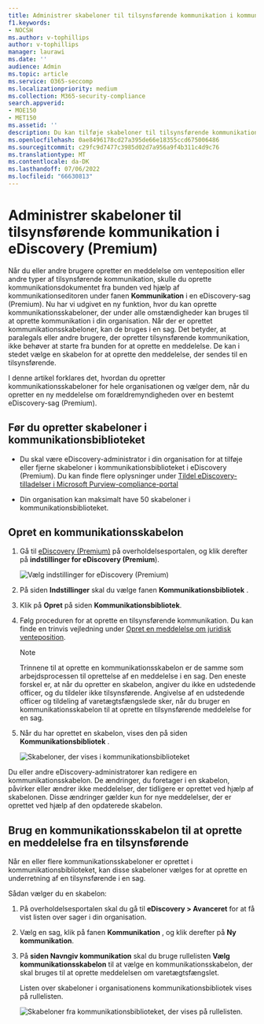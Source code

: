 ```yaml
---
title: Administrer skabeloner til tilsynsførende kommunikation i kommunikationsbiblioteket i eDiscovery (Premium)
f1.keywords:
- NOCSH
ms.author: v-tophillips
author: v-tophillips
manager: laurawi
ms.date: ''
audience: Admin
ms.topic: article
ms.service: O365-seccomp
ms.localizationpriority: medium
ms.collection: M365-security-compliance
search.appverid:
- MOE150
- MET150
ms.assetid: ''
description: Du kan tilføje skabeloner til tilsynsførende kommunikation (f.eks. en skabelon til meddelelse om venteposition) i eDiscovery (Premium), så de kan bruges i alle tilfælde i din organisation.
ms.openlocfilehash: 0ae8496178cd27a395de66e18355ccd675006486
ms.sourcegitcommit: c29fc9d7477c3985d02d7a956a9f4b311c4d9c76
ms.translationtype: MT
ms.contentlocale: da-DK
ms.lasthandoff: 07/06/2022
ms.locfileid: "66630813"
---
```

# <a name="manage-custodian-communications-templates-in-ediscovery-premium"></a>Administrer skabeloner til tilsynsførende kommunikation i eDiscovery (Premium)

Når du eller andre brugere opretter en meddelelse om venteposition eller andre typer af tilsynsførende kommunikation, skulle du oprette kommunikationsdokumentet fra bunden ved hjælp af kommunikationseditoren under fanen **Kommunikation** i en eDiscovery-sag (Premium). Nu har vi udgivet en ny funktion, hvor du kan oprette kommunikationsskabeloner, der under alle omstændigheder kan bruges til at oprette kommunikation i din organisation. Når der er oprettet kommunikationsskabeloner, kan de bruges i en sag. Det betyder, at paralegals eller andre brugere, der opretter tilsynsførende kommunikation, ikke behøver at starte fra bunden for at oprette en meddelelse. De kan i stedet vælge en skabelon for at oprette den meddelelse, der sendes til en tilsynsførende.

I denne artikel forklares det, hvordan du opretter kommunikationsskabeloner for hele organisationen og vælger dem, når du opretter en ny meddelelse om forældremyndigheden over en bestemt eDiscovery-sag (Premium).

## <a name="before-you-create-templates-in-the-communications-library"></a>Før du opretter skabeloner i kommunikationsbiblioteket

- Du skal være eDiscovery-administrator i din organisation for at tilføje eller fjerne skabeloner i kommunikationsbiblioteket i eDiscovery (Premium). Du kan finde flere oplysninger under [Tildel eDiscovery-tilladelser i Microsoft Purview-compliance-portal](assign-ediscovery-permissions.md)  

- Din organisation kan maksimalt have 50 skabeloner i kommunikationsbiblioteket.

## <a name="create-a-communications-template"></a>Opret en kommunikationsskabelon

1. Gå til [eDiscovery (Premium)](https://go.microsoft.com/fwlink/p/?linkid=2173764) på overholdelsesportalen, og klik derefter på **indstillinger for eDiscovery (Premium**).

   ![Vælg indstillinger for eDiscovery (Premium)](..\media\HistoricalVersions1.png)

2. På siden **Indstillinger** skal du vælge fanen **Kommunikationsbibliotek** .

3. Klik på **Opret** på siden **Kommunikationsbibliotek**.

4. Følg proceduren for at oprette en tilsynsførende kommunikation. Du kan finde en trinvis vejledning under [Opret en meddelelse om juridisk venteposition](create-hold-notification.md).

   > [!NOTE]
   > Trinnene til at oprette en kommunikationsskabelon er de samme som arbejdsprocessen til oprettelse af en meddelelse i en sag. Den eneste forskel er, at når du opretter en skabelon, angiver du ikke en udstedende officer, og du tildeler ikke tilsynsførende. Angivelse af en udstedende officer og tildeling af varetægtsfængslede sker, når du bruger en kommunikationsskabelon til at oprette en tilsynsførende meddelelse for en sag.

5. Når du har oprettet en skabelon, vises den på siden **Kommunikationsbibliotek** .

   ![Skabeloner, der vises i kommunikationsbiblioteket](..\media\AeDCommunicationsLibrary1.png)

Du eller andre eDiscovery-administratorer kan redigere en kommunikationsskabelon. De ændringer, du foretager i en skabelon, påvirker eller ændrer ikke meddelelser, der tidligere er oprettet ved hjælp af skabelonen. Disse ændringer gælder kun for nye meddelelser, der er oprettet ved hjælp af den opdaterede skabelon.

## <a name="use-a-communications-template-to-create-a-custodian-notification"></a>Brug en kommunikationsskabelon til at oprette en meddelelse fra en tilsynsførende

Når en eller flere kommunikationsskabeloner er oprettet i kommunikationsbiblioteket, kan disse skabeloner vælges for at oprette en underretning af en tilsynsførende i en sag.

Sådan vælger du en skabelon:

1. På overholdelsesportalen skal du gå til **eDiscovery > Avanceret** for at få vist listen over sager i din organisation.

2. Vælg en sag, klik på fanen **Kommunikation** , og klik derefter på **Ny kommunikation**.

3. På **siden Navngiv kommunikation** skal du bruge rullelisten **Vælg kommunikationsskabelon** til at vælge en kommunikationsskabelon, der skal bruges til at oprette meddelelsen om varetægtsfængslet.

   Listen over skabeloner i organisationens kommunikationsbibliotek vises på rullelisten.

   ![Skabeloner fra kommunikationsbiblioteket, der vises på rullelisten.](..\media\AeDCommunicationsTemplates1.png)
